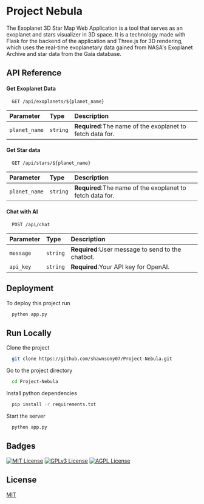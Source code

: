 
# Project Nebula

The Exoplanet 3D Star Map Web Application is a tool that serves as an exoplanet and stars visualizer in 3D space. It is a technology made with Flask for the backend of the application and Three.js for 3D rendering, which uses the real-time exoplanetary data gained from NASA's Exoplanet Archive and star data from the Gaia database.


## API Reference

#### Get Exoplanet Data

```http
  GET /api/exoplanets/${planet_name}

```

| Parameter | Type     | Description                |
| :-------- | :------- | :------------------------- |
| `planet_name` | `string` | **Required**:The name of the exoplanet to fetch data for. |

#### Get Star data

```http
  GET /api/stars/${planet_name}

```

| Parameter | Type     | Description                       |
| :-------- | :------- | :-------------------------------- |
| `planet_name`      | `string` | **Required**:The name of the exoplanet to fetch data for. |

#### Chat with AI

```http
  POST /api/chat

```

| Parameter | Type     | Description                       |
| :-------- | :------- | :-------------------------------- |
| `message`      | `string` | **Required**:User message to send to the chatbot. |
| `api_key`      | `string` | **Required**:Your API key for OpenAI. |



## Deployment

To deploy this project run

```bash
  python app.py
```


## Run Locally

Clone the project

```bash
  git clone https://github.com/shawnsony07/Project-Nebula.git
```

Go to the project directory

```bash
  cd Project-Nebula
```

Install python dependencies

```bash
  pip install -r requirements.txt

```

Start the server

```bash
  python app.py
```


## Badges

[![MIT License](https://img.shields.io/badge/License-MIT-green.svg)](https://choosealicense.com/licenses/mit/)
[![GPLv3 License](https://img.shields.io/badge/License-GPL%20v3-yellow.svg)](https://opensource.org/licenses/)
[![AGPL License](https://img.shields.io/badge/license-AGPL-blue.svg)](http://www.gnu.org/licenses/agpl-3.0)


## License

[MIT](https://choosealicense.com/licenses/mit/)

